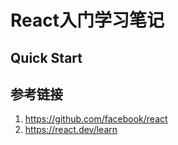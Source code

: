 # React入门学习笔记



## Quick Start



## 参考链接

1. https://github.com/facebook/react
2. https://react.dev/learn